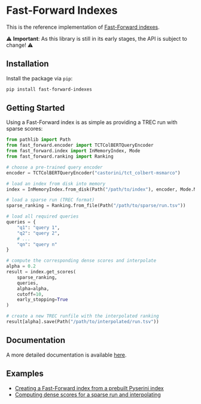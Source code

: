 # Fast-Forward Indexes
This is the reference implementation of [Fast-Forward indexes](https://arxiv.org/abs/2110.06051).

⚠ **Important**: As this library is still in its early stages, the API is subject to change! ⚠

## Installation
Install the package via `pip`:
```bash
pip install fast-forward-indexes
```

## Getting Started
Using a Fast-Forward index is as simple as providing a TREC run with sparse scores:
```python
from pathlib import Path
from fast_forward.encoder import TCTColBERTQueryEncoder
from fast_forward.index import InMemoryIndex, Mode
from fast_forward.ranking import Ranking

# choose a pre-trained query encoder
encoder = TCTColBERTQueryEncoder("castorini/tct_colbert-msmarco")

# load an index from disk into memory
index = InMemoryIndex.from_disk(Path("/path/to/index"), encoder, Mode.MAXP)

# load a sparse run (TREC format)
sparse_ranking = Ranking.from_file(Path("/path/to/sparse/run.tsv"))

# load all required queries
queries = {
    "q1": "query 1",
    "q2": "query 2",
    # ...
    "qn": "query n"
}

# compute the corresponding dense scores and interpolate
alpha = 0.2
result = index.get_scores(
    sparse_ranking,
    queries,
    alpha=alpha,
    cutoff=10,
    early_stopping=True
)

# create a new TREC runfile with the interpolated ranking
result[alpha].save(Path("/path/to/interpolated/run.tsv"))
```

## Documentation
A more detailed documentation is available [here](https://mrjleo.github.io/fast-forward-indexes/docs).

## Examples
* [Creating a Fast-Forward index from a prebuilt Pyserini index](fast_forward/examples/create_index_from_pyserini.py)
* [Computing dense scores for a sparse run and interpolating](fast_forward/examples/interpolate.py)
